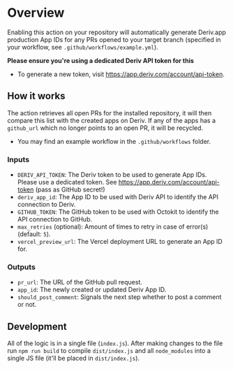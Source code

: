 # Overview

Enabling this action on your repository will automatically generate Deriv.app production App IDs for any PRs opened to your target branch (specified in your workflow, see `.github/workflows/example.yml`).

**Please ensure you're using a dedicated Deriv API token for this**

- To generate a new token, visit https://app.deriv.com/account/api-token.

## How it works

The action retrieves all open PRs for the installed repository, it will then compare this list with the created apps on Deriv. If any of the apps has a `github_url` which no longer points to an open PR, it will be recycled.

- You may find an example workflow in the `.github/workflows` folder.

### Inputs

- `DERIV_API_TOKEN`: The Deriv token to be used to generate App IDs. Please use a dedicated token. See https://app.deriv.com/account/api-token (pass as GitHub secret!)
- `deriv_app_id`: The App ID to be used with Deriv API to identify the API connection to Deriv.
- `GITHUB_TOKEN`: The GitHub token to be used with Octokit to identify the API connection to GitHub.
- `max_retries` (optional): Amount of times to retry in case of error(s) (default: `5`).
- `vercel_preview_url`: The Vercel deployment URL to generate an App ID for.

### Outputs

- `pr_url`: The URL of the GitHub pull request.
- `app_id`: The newly created or updated Deriv App ID.
- `should_post_comment`: Signals the next step whether to post a comment or not.

## Development

All of the logic is in a single file (`index.js`). After making changes to the file run `npm run build` to compile `dist/index.js` and all `node_modules` into a single JS file (it'll be placed in `dist/index.js`).